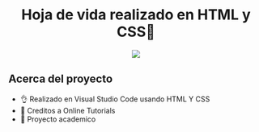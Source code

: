 <h1 align="center">Hoja de vida realizado en HTML y CSS👋</h1>
<p align="center">
  <img src="https://i.imgur.com/oBDXCtb.png">
</p>

## Acerca del proyecto

- 👌 Realizado en Visual Studio Code usando HTML Y CSS
- 👻 Creditos a Online Tutorials
- 🥶 Proyecto academico

